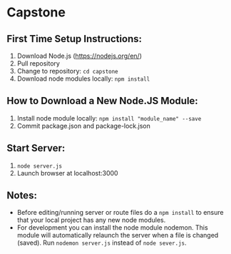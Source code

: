 # Capstone

## First Time Setup Instructions:
1. Download Node.js (https://nodejs.org/en/)
2. Pull repository
3. Change to repository: `cd capstone`
4. Download node modules locally: `npm install`

## How to Download a New Node.JS Module:
1. Install node module locally: `npm install "module_name" --save`
2. Commit package.json and package-lock.json

## Start Server:
1. `node server.js`
2. Launch browser at localhost:3000

## Notes:
- Before editing/running server or route files do a `npm install` to ensure that your local project has any new node modules.
- For development you can install the node module nodemon. This module will automatically relaunch the server when a file is changed (saved). Run `nodemon server.js` instead of `node sever.js`.